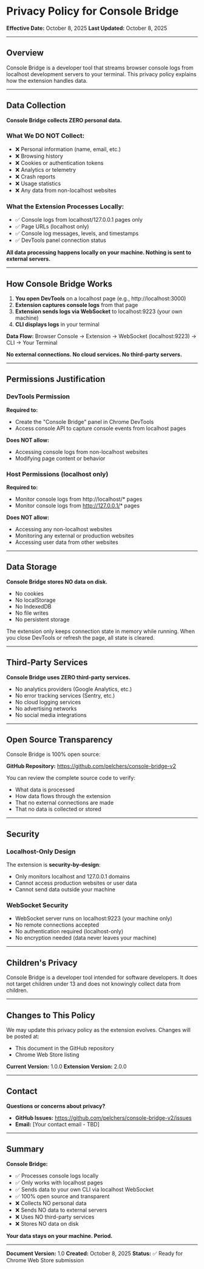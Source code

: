 # Privacy Policy for Console Bridge

**Effective Date:** October 8, 2025
**Last Updated:** October 8, 2025

---

## Overview

Console Bridge is a developer tool that streams browser console logs from localhost development servers to your terminal. This privacy policy explains how the extension handles data.

---

## Data Collection

**Console Bridge collects ZERO personal data.**

### What We DO NOT Collect:
- ❌ Personal information (name, email, etc.)
- ❌ Browsing history
- ❌ Cookies or authentication tokens
- ❌ Analytics or telemetry
- ❌ Crash reports
- ❌ Usage statistics
- ❌ Any data from non-localhost websites

### What the Extension Processes Locally:
- ✅ Console logs from localhost/127.0.0.1 pages only
- ✅ Page URLs (localhost only)
- ✅ Console log messages, levels, and timestamps
- ✅ DevTools panel connection status

**All data processing happens locally on your machine. Nothing is sent to external servers.**

---

## How Console Bridge Works

1. **You open DevTools** on a localhost page (e.g., http://localhost:3000)
2. **Extension captures console logs** from that page
3. **Extension sends logs via WebSocket** to localhost:9223 (your own machine)
4. **CLI displays logs** in your terminal

**Data Flow:** Browser Console → Extension → WebSocket (localhost:9223) → CLI → Your Terminal

**No external connections. No cloud services. No third-party servers.**

---

## Permissions Justification

### DevTools Permission
**Required to:**
- Create the "Console Bridge" panel in Chrome DevTools
- Access console API to capture console events from localhost pages

**Does NOT allow:**
- Accessing console logs from non-localhost websites
- Modifying page content or behavior

### Host Permissions (localhost only)
**Required to:**
- Monitor console logs from http://localhost/* pages
- Monitor console logs from http://127.0.0.1/* pages

**Does NOT allow:**
- Accessing any non-localhost websites
- Monitoring any external or production websites
- Accessing user data from other websites

---

## Data Storage

**Console Bridge stores NO data on disk.**

- No cookies
- No localStorage
- No IndexedDB
- No file writes
- No persistent storage

The extension only keeps connection state in memory while running. When you close DevTools or refresh the page, all state is cleared.

---

## Third-Party Services

**Console Bridge uses ZERO third-party services.**

- No analytics providers (Google Analytics, etc.)
- No error tracking services (Sentry, etc.)
- No cloud logging services
- No advertising networks
- No social media integrations

---

## Open Source Transparency

Console Bridge is 100% open source:

**GitHub Repository:** https://github.com/pelchers/console-bridge-v2

You can review the complete source code to verify:
- What data is processed
- How data flows through the extension
- That no external connections are made
- That no data is collected or stored

---

## Security

### Localhost-Only Design
The extension is **security-by-design**:
- Only monitors localhost and 127.0.0.1 domains
- Cannot access production websites or user data
- Cannot send data outside your machine

### WebSocket Security
- WebSocket server runs on localhost:9223 (your machine only)
- No remote connections accepted
- No authentication required (localhost-only)
- No encryption needed (data never leaves your machine)

---

## Children's Privacy

Console Bridge is a developer tool intended for software developers. It does not target children under 13 and does not knowingly collect data from children.

---

## Changes to This Policy

We may update this privacy policy as the extension evolves. Changes will be posted at:
- This document in the GitHub repository
- Chrome Web Store listing

**Current Version:** 1.0.0
**Extension Version:** 2.0.0

---

## Contact

**Questions or concerns about privacy?**

- **GitHub Issues:** https://github.com/pelchers/console-bridge-v2/issues
- **Email:** [Your contact email - TBD]

---

## Summary

**Console Bridge:**
- ✅ Processes console logs locally
- ✅ Only works with localhost pages
- ✅ Sends data to your own CLI via localhost WebSocket
- ✅ 100% open source and transparent
- ❌ Collects NO personal data
- ❌ Sends NO data to external servers
- ❌ Uses NO third-party services
- ❌ Stores NO data on disk

**Your data stays on your machine. Period.**

---

**Document Version:** 1.0
**Created:** October 8, 2025
**Status:** ✅ Ready for Chrome Web Store submission
